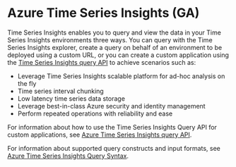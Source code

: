 # Azure Time Series Insights (GA)

Time Series Insights enables you to query and view the data in your Time Series Insights environments three ways. You can query with the Time Series Insights explorer, create a query on behalf of an environment to be deployed using a custom URL, or you can create a custom application using the [Time Series Insights query API](tsi-ga-query-api.md) to achieve scenarios such as:

- Leverage Time Series Insights scalable platform for ad-hoc analysis on the fly
- Time series interval chunking
- Low latency time series data storage
- Leverage best-in-class Azure security and identity management
- Perform repeated operations with reliability and ease

For information about how to use the Time Series Insights Query API for custom applications, see [Azure Time Series Insights query API](tsi-ga-query-api.md). 

For information about supported query constructs and input formats, see [Azure Time Series Insights Query Syntax](tsi-ga-query-syntax.md).
